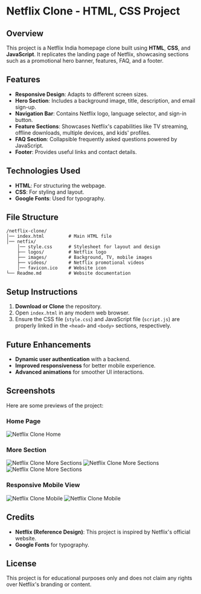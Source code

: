 # Netflix Clone - HTML, CSS Project

## Overview
This project is a Netflix India homepage clone built using **HTML**, **CSS**, and **JavaScript**. It replicates the landing page of Netflix, showcasing sections such as a promotional hero banner, features, FAQ, and a footer.

## Features
- **Responsive Design**: Adapts to different screen sizes.
- **Hero Section**: Includes a background image, title, description, and email sign-up.
- **Navigation Bar**: Contains Netflix logo, language selector, and sign-in button.
- **Feature Sections**: Showcases Netflix's capabilities like TV streaming, offline downloads, multiple devices, and kids' profiles.
- **FAQ Section**: Collapsible frequently asked questions powered by JavaScript.
- **Footer**: Provides useful links and contact details.

## Technologies Used
- **HTML**: For structuring the webpage.
- **CSS**: For styling and layout.
- **Google Fonts**: Used for typography.

## File Structure
```
/netflix-clone/
│── index.html         # Main HTML file
│── netfix/
    │── style.css      # Stylesheet for layout and design
    ├── logos/         # Netflix logo
    ├── images/        # Background, TV, mobile images
    ├── videos/        # Netflix promotional videos
    │── favicon.ico    # Website icon
└── Readme.md          # Website documentation
```

## Setup Instructions
1. **Download or Clone** the repository.
2. Open `index.html` in any modern web browser.
3. Ensure the CSS file (`style.css`) and JavaScript file (`script.js`) are properly linked in the `<head>` and `<body>` sections, respectively.

## Future Enhancements
- **Dynamic user authentication** with a backend.
- **Improved responsiveness** for better mobile experience.
- **Advanced animations** for smoother UI interactions.

## Screenshots
Here are some previews of the project:

### Home Page
![Netflix Clone Home](netfix/screen3.png)

### More Section
![Netflix Clone More Sections](netfix/screen4.png)
![Netflix Clone More Sections](netfix/screen5.png)
![Netflix Clone More Sections](netfix/screen6.png)

### Responsive Mobile View
![Netflix Clone Mobile](netfix/screen1.jpg)
![Netflix Clone Mobile](netfix/screen2.jpg)

## Credits
- **Netflix (Reference Design)**: This project is inspired by Netflix's official website.
- **Google Fonts** for typography.

## License
This project is for educational purposes only and does not claim any rights over Netflix's branding or content.
